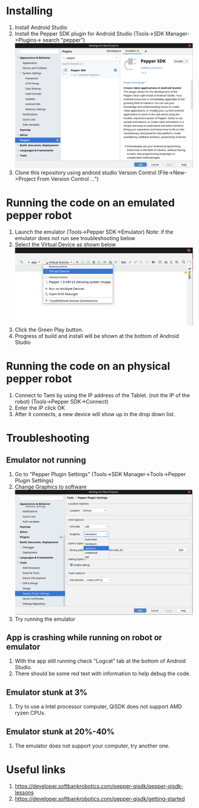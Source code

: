 # Installing
1. Install Android Studio
2. Install the Pepper SDK plugin for Android Studio (Tools->SDK Manager->Plugins-> search "pepper")![image info](install_pictures/plugin.png)
3. Clone this repository using android studio Version Control (File->New->Project From Version Control ...")

# Running the code on an emulated pepper robot
1. Launch the emulator (Tools->Pepper SDK->Emulator) Note: if the emulator does not run see troubleshooting below
2. Select the Virtual Device as shown below ![image info](install_pictures/select_emulator.png)
3. Click the Green Play button.
4. Progress of build and install will be shown at the bottom of Android Studio

# Running the code on an physical pepper robot
1. Connect to Tami by using the IP address of the Tablet. (not the IP of the robot) (Tools->Pepper SDK->Connect)
2. Enter the IP click OK
3. After it connects, a new device will show up in the drop down list.

# Troubleshooting
## Emulator not running
1. Go to "Pepper Plugin Settings" (Tools->SDK Manager->Tools->Pepper Plugin Settings)
2. Change Graphics to software ![image info](install_pictures/select_Graphics.png)
3. Try running the emulator

## App is crashing while running on robot or emulator
1. With the app still running check "Logcat" tab at the bottom of Android Studio.
2. There should be some red text with information to help debug the code.

## Emulator stunk at 3%
1. Try to use a Intel processor computer, QiSDK does not support AMD ryzen CPUs.

## Emulator stunk at 20%-40%
1. The emulator does not support your computer, try another one.

# Useful links
1. https://developer.softbankrobotics.com/pepper-qisdk/pepper-qisdk-lessons
2. https://developer.softbankrobotics.com/pepper-qisdk/getting-started

